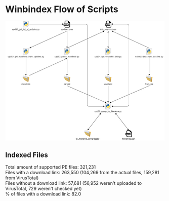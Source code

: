 # Winbindex Flow of Scripts

![winbindex-scripts-flow.png](winbindex-scripts-flow.png)

## Indexed Files

<!--FileStats-->
Total amount of supported PE files: 321,231  
Files with a download link: 263,550 (104,269 from the actual files, 159,281 from VirusTotal)  
Files without a download link: 57,681 (56,952 weren't uploaded to VirusTotal, 729 weren't checked yet)  
% of files with a download link: 82.0  
<!--/FileStats-->
